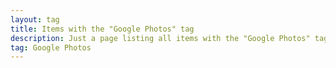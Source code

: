 ```yaml
---
layout: tag
title: Items with the "Google Photos" tag
description: Just a page listing all items with the "Google Photos" tag
tag: Google Photos
---
```

